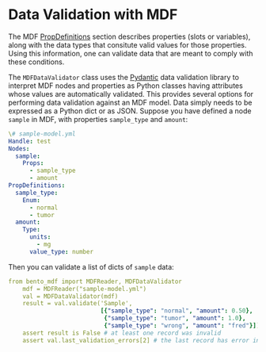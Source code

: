 # Data Validation with MDF

The MDF [PropDefinitions](#property-definitions) section describes properties (slots or variables), along with the data types that consitute valid values for those properties. Using this information, one can validate data that are meant to comply with these conditions.

The `MDFDataValidator` class uses the [Pydantic](https://docs.pydantic.dev/latest/) data validation library to interpret MDF nodes and properties as Python classes having attributes whose values are automatically validated. This provides several options for performing data validation against an MDF model. Data simply needs to be expressed as a Python dict or as JSON. Suppose you have defined a node `sample` in MDF, with properties `sample_type` and `amount`:

```yaml
\# sample-model.yml
Handle: test
Nodes:
  sample:
    Props:
      - sample_type
      - amount
PropDefinitions:
  sample_type:
    Enum:
      - normal
      - tumor
  amount:
    Type:
      units:
        - mg
      value_type: number
```

Then you can validate a list of dicts of `sample` data:

```yaml
from bento_mdf import MDFReader, MDFDataValidator
    mdf = MDFReader("sample-model.yml")
    val = MDFDataValidator(mdf)
    result = val.validate('Sample', 
                          [{"sample_type": "normal", "amount": 0.50},
                           {"sample_type": "tumor", "amount": 1.0},
                           {"sample_type": "wrong", "amount": "fred"}])
    assert result is False # at least one record was invalid
    assert val.last_validation_errors[2] # the last record has error info
```
